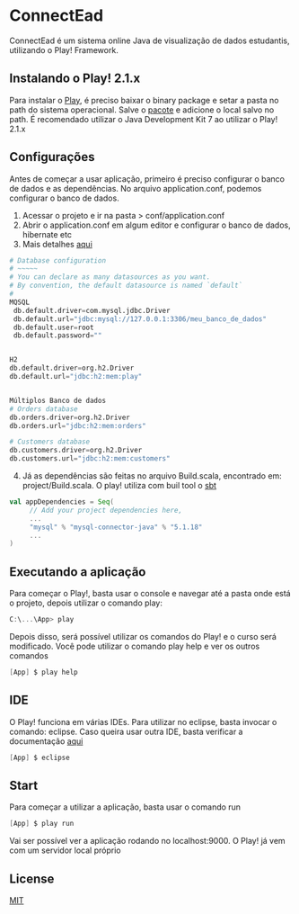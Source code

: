 # ConnectEad

ConnectEad é um sistema online Java de visualização de dados estudantis, utilizando o Play! Framework.

## Instalando o Play! 2.1.x

Para instalar o [Play](https://www.playframework.com/documentation/2.1.x/JavaHome#play-for-java-developers), é preciso baixar o binary package e setar a pasta no path do sistema operacional.
Salve o [pacote](https://drive.google.com/open?id=1l0WZdgj9wQ1ObZE9Ng7tVh7U6ta39ZJK) e adicione o local salvo no path. É recomendado utilizar o Java Development Kit  7 ao utilizar o Play! 2.1.x 


## Configurações

Antes de começar a usar aplicação, primeiro é preciso configurar o banco de dados e as dependências. No arquivo application.conf, podemos configurar o banco de dados. 

1. Acessar o projeto e ir na pasta > conf/application.conf
2. Abrir o application.conf em algum editor e configurar o banco de dados, hibernate etc
3. Mais detalhes [aqui](https://www.playframework.com/documentation/2.1.x/JavaDatabase)


```python
# Database configuration
# ~~~~~ 
# You can declare as many datasources as you want.
# By convention, the default datasource is named `default`
#
MQSQL
 db.default.driver=com.mysql.jdbc.Driver
 db.default.url="jdbc:mysql://127.0.0.1:3306/meu_banco_de_dados"
 db.default.user=root
 db.default.password=""


H2
db.default.driver=org.h2.Driver
db.default.url="jdbc:h2:mem:play"


Múltiplos Banco de dados
# Orders database
db.orders.driver=org.h2.Driver
db.orders.url="jdbc:h2:mem:orders"

# Customers database
db.customers.driver=org.h2.Driver
db.customers.url="jdbc:h2:mem:customers"
```
4. Já as dependências são feitas no arquivo Build.scala, encontrado em: project/Build.scala. O play! utiliza com buil tool o [sbt](https://www.scala-sbt.org/0.13/docs/index.html)

```sbt
val appDependencies = Seq(
     // Add your project dependencies here,
     ...
     "mysql" % "mysql-connector-java" % "5.1.18"
     ...
)
```

## Executando a aplicação

Para começar o Play!, basta usar o console e navegar até a pasta onde está o projeto, depois utilizar o comando play:

 ```sbt
C:\...\App> play
```

Depois disso, será possível utilizar os comandos do Play! e o curso será modificado. Você pode utilizar o comando play help e ver os outros comandos

```sbt
[App] $ play help
```
## IDE
O Play! funciona em várias IDEs. Para utilizar no eclipse, basta invocar o comando: eclipse. Caso queira usar outra IDE, basta verificar a documentação [aqui](https://www.playframework.com/documentation/2.1.x/IDE)

```sbt
[App] $ eclipse
```
## Start

Para começar a utilizar a aplicação, basta usar o comando run
```sbt
[App] $ play run
```

Vai ser possível ver a aplicação rodando no localhost:9000. O Play! já vem com um servidor local próprio
## License
[MIT](https://choosealicense.com/licenses/mit/)

